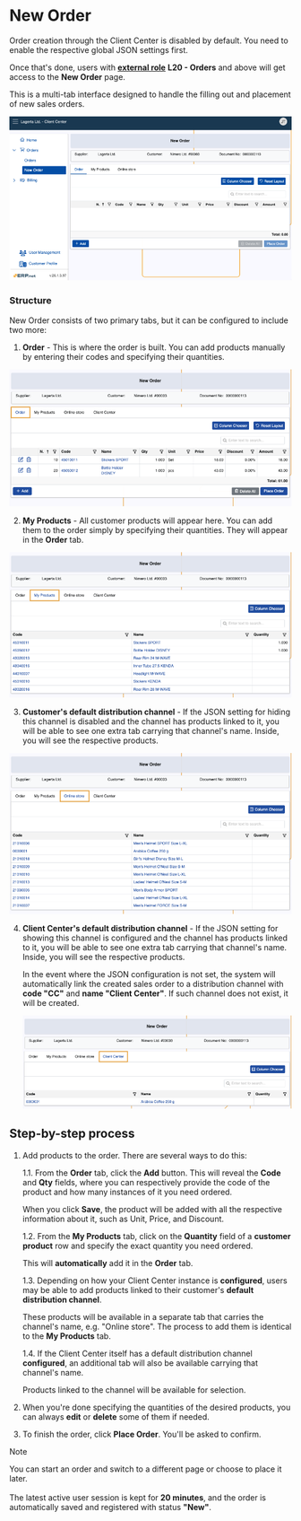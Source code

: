 # New Order

Order creation through the Client Center is disabled by default. You need to enable the respective global JSON settings first.

Once that's done, users with **[external role](/modules/crm/sales/customers/external-access.md)** **L20 - Orders** and above will get access to the **New Order** page.

This is a multi-tab interface designed to handle the filling out and placement of new sales orders.

![pictures](pictures/new_order_panel.png)

### Structure

New Order consists of two primary tabs, but it can be configured to include two more:

1. **Order** - This is where the order is built. You can add products manually by entering their codes and specifying their quantities.

![pictures](pictures/order_tab.png)
   
2. **My Products** - All customer products will appear here. You can add them to the order simply by specifying their quantities. They will appear in the **Order** tab.

![pictures](pictures/my_products_tab.png)
   
3. **Customer's default distribution channel** - If the JSON setting for hiding this channel is disabled and the channel has products linked to it, you will be able to see one extra tab carrying that channel's name. Inside, you will see the respective products.

![pictures](pictures/channel_customer_tab.png)

4. **Client Center's default distribution channel** - If the JSON setting for showing this channel is configured and the channel has products linked to it, you will be able to see one extra tab carrying that channel's name. Inside, you will see the respective products.

   In the event where the JSON configuration is not set, the system will automatically link the created sales order to a distribution channel with **code "CC"** and **name "Client Center"**. If such channel does not exist, it will be created.

   ![pictures](pictures/channel_CC_tab.png)

## Step-by-step process

1. Add products to the order. There are several ways to do this:
   
    1.1.   From the **Order** tab, click the **Add** button. This will reveal the **Code** and **Qty** fields, where you can respectively provide the code of the product and how many instances of it you need ordered.
   
   When you click **Save**, the product will be added with all the respective information about it, such as Unit, Price, and Discount.

   1.2.   From the **My Products** tab, click on the **Quantity** field of a **customer product** row and specify the exact quantity you need ordered.

   This will **automatically** add it in the **Order** tab.

   1.3.   Depending on how your Client Center instance is **configured**, users may be able to add products linked to their customer's **default distribution channel**.

   These products will be available in a separate tab that carries the channel's name, e.g. "Online store". The process to add them is identical to the **My Products** tab.

   1.4.  If the Client Center itself has a default distribution channel **configured**, an additional tab will also be available carrying that channel's name.

   Products linked to the channel will be available for selection.

2. When you're done specifying the quantities of the desired products, you can always **edit** or **delete** some of them if needed.

3. To finish the order, click **Place Order**. You'll be asked to confirm.

> [!NOTE]
> 
> You can start an order and switch to a different page or choose to place it later. <br> <br>
> The latest active user session is kept for **20 minutes**, and the order is automatically saved and registered with status **"New"**.
   
